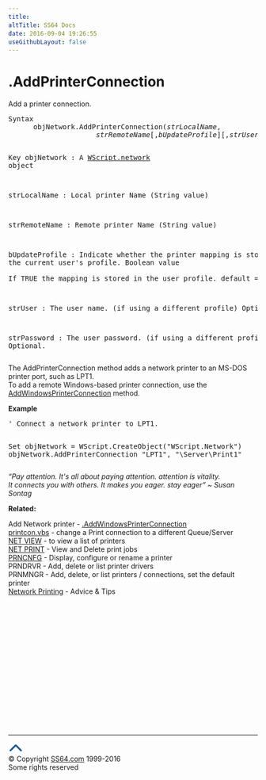 ```yaml
---
title:
altTitle: SS64 Docs
date: 2016-09-04 19:26:55
useGithubLayout: false
---
```

<!-- #BeginLibraryItem "/Library/head_vb.lbi" --><!-- #EndLibraryItem --><h1>.AddPrinterConnection</h1> 
<p>Add a printer connection.</p>
<pre>Syntax 
      objNetwork.AddPrinterConnection(<i>strLocalName</i>, 
                     <i>strRemoteName</i>[,<i>bUpdateProfile</i>][,<i>strUser</i>][,<i>strPassword</i>]

Key
   objNetwork    : A <a href="network.html">WScript.network</a> object

   strLocalName  : Local printer Name (String value) 
   
   strRemoteName : Remote printer Name (String value) 

   
   bUpdateProfile : Indicate whether the printer mapping 
                    is stored in the current user's profile.
                    Boolean value  
                    If TRUE the mapping is stored in the user profile. 
                    default = false.
   
   strUser       : The user name. (if using a different profile)
                   Optional. 
   
   strPassword   : The user password. (if using a different profile)
                   Optional.   </pre>
<p>The AddPrinterConnection method adds a network printer to an MS-DOS printer port, such as LPT1.<br>
To add a remote Windows-based printer connection, use the <a href="addwindowsprinterconnection.html">AddWindowsPrinterConnection</a> method.</p>
<p><b>Example</b></p>
<pre>' Connect a network printer to LPT1.

Set objNetwork = WScript.CreateObject("WScript.Network") 
objNetwork.AddPrinterConnection "LPT1", "\\Server\Print1"</pre>
<p class="quote"><i>“Pay attention. It's all about paying attention. attention is vitality.<br>
It connects you with others. It makes you eager. stay eager” ~ Susan Sontag</i></p>
<p><b>Related:</b></p>
<p> Add Network printer - <a href="addwindowsprinterconnection.html">.AddWindowsPrinterConnection</a><br>
<a href="../nt/syntax-printing.html">printcon.vbs</a> - change a Print connection to  a different Queue/Server<br>
<a href="../nt/net_share.html">NET VIEW</a> - to view a list of printers<br>
<a href="../nt/net_print.html">NET PRINT</a> - View and Delete print jobs <br>
<a href="../nt/prncnfg.html">PRNCNFG</a> - Display, configure or rename a printer 
<br>
PRNDRVR - Add, delete or list printer drivers<br>
PRNMNGR - Add, delete, or list printers / connections, set the default printer<br>
<span class="body"><a href="../nt/syntax-printing.html">Network Printing</a> - Advice &amp; Tips</span></p><!-- #BeginLibraryItem "/Library/foot_vb.lbi" --><p>
<!-- VB300 -->
<ins class="adsbygoogle" style="display:inline-block;width:300px;height:250px" data-ad-client="ca-pub-6140977852749469" data-ad-slot="1683739502"></ins>
<script>
(adsbygoogle = window.adsbygoogle || []).push({});
</script></p>
<hr>
<div id="bl" class="footer"><a href="addprinterconnection.html#"><img src="../images/top.png" width="30" height="22" alt="Back to the Top"></a></div>
<div id="br" class="footer, tagline">© Copyright <a href="http://ss64.com/">SS64.com</a> 1999-2016<br>
Some rights reserved</div><!-- #EndLibraryItem -->

